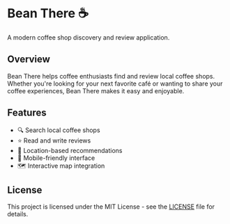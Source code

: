 # Bean There ☕

A modern coffee shop discovery and review application.

## Overview

Bean There helps coffee enthusiasts find and review local coffee shops. Whether you're looking for your next favorite café or wanting to share your coffee experiences, Bean There makes it easy and enjoyable.

## Features

- 🔍 Search local coffee shops
- ⭐ Read and write reviews
- 📍 Location-based recommendations
- 📱 Mobile-friendly interface
- 🗺️ Interactive map integration

## License

This project is licensed under the MIT License - see the [LICENSE](LICENSE) file for details.
